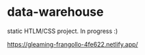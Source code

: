 # data-warehouse

static HTLM/CSS project. In progress :)

https://gleaming-frangollo-4fe622.netlify.app/
